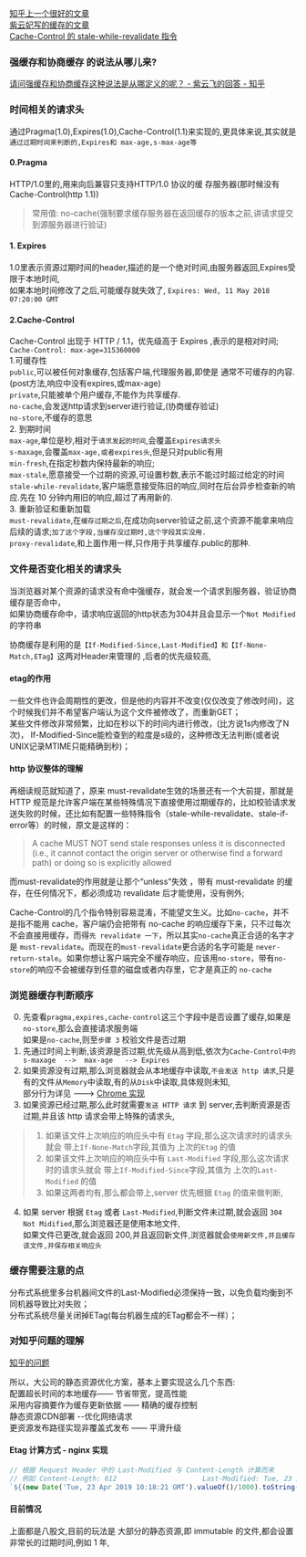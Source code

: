 [知乎上一个很好的文章](https://www.zhihu.com/question/20790576)  
[紫云妃写的缓存的文章](https://zhuanlan.zhihu.com/p/60357719)  
[Cache-Control 的 stale-while-revalidate 指令](https://zhuanlan.zhihu.com/p/64694485)  
### 强缓存和协商缓存 的说法从哪儿来? 
[请问强缓存和协商缓存这种说法是从哪定义的呢？ - 紫云飞的回答 - 知乎]( https://www.zhihu.com/question/422019386/answer/1486953396)

### 时间相关的请求头 
通过Pragma(1.0),Expires(1.0),Cache-Control(1.1)来实现的,更具体来说,其实就是`通过过期时间来判断的,Expires和 max-age,s-max-age等`  
#### 0.Pragma  
HTTP/1.0里的,用来向后兼容只支持HTTP/1.0 协议的缓 存服务器(那时候没有Cache-Control(http 1.1))  
>常用值: no-cache(强制要求缓存服务器在返回缓存的版本之前,讲请求提交到源服务器进行验证)  
#### 1. Expires
1.0里表示资源过期时间的header,描述的是一个绝对时间,由服务器返回,Expires受限于本地时间,  
如果本地时间修改了之后,可能缓存就失效了, `Expires: Wed, 11 May 2018 07:20:00 GMT`  
#### 2.Cache-Control
Cache-Control 出现于 HTTP / 1.1，优先级高于 Expires ,表示的是相对时间;  
`Cache-Control: max-age=315360000`  
1.可缓存性    
`public`,可以被任何对象缓存,包括客户端,代理服务器,即使是 通常不可缓存的内容.(post方法,响应中没有expires,或max-age)    
`private`,只能被单个用户缓存,不能作为共享缓存.  
`no-cache`,会发送http请求到server进行验证,(协商缓存验证)    
`no-store`,不缓存的意思    
2. 到期时间  
`max-age`,单位是秒,相对于`请求发起的时间`,会覆盖`Expires请求头`   
`s-maxage`,会覆盖`max-age,或者expires头`,但是只对public有用    
`min-fresh`,在指定秒数内保持最新的响应;    
`max-stale`,愿意接受一个过期的资源,可设置秒数,表示不能过时超过给定的时间    
`stale-while-revalidate`,客户端愿意接受陈旧的响应,同时在后台异步检查新的响应.先在 10 分钟内用旧的响应,超过了再用新的.  
3. 重新验证和重新加载      
`must-revalidate`,在`缓存过期之后`,在成功向server验证之前,这个资源不能拿来响应后续的请求;`加了这个字段,当缓存没过期时,这个字段其实没用.`    
`proxy-revalidate`,和上面作用一样,只作用于共享缓存.public的那种.  

### 文件是否变化相关的请求头  
当浏览器对某个资源的请求没有命中强缓存，就会发一个请求到服务器，验证协商缓存是否命中，  
如果协商缓存命中，请求响应返回的http状态为304并且会显示一个`Not Modified`的字符串  

协商缓存是利用的是`【If-Modified-Since,Last-Modified】和【If-None-Match,ETag】`这两对Header来管理的
,后者的优先级较高,
#### etag的作用
一些文件也许会周期性的更改，但是他的内容并不改变(仅仅改变了修改时间)，这个时候我们并不希望客户端认为这个文件被修改了，而重新GET；  
某些文件修改非常频繁，比如在秒以下的时间内进行修改，(比方说1s内修改了N次)，  If-Modified-Since能检查到的粒度是s级的，这种修改无法判断(或者说UNIX记录MTIME只能精确到秒)；  

#### http 协议整体的理解
再细读规范就知道了，原来 must-revalidate生效的场景还有一个大前提，那就是 HTTP 规范是允许客户端在某些特殊情况下直接使用过期缓存的，比如校验请求发送失败的时候，还比如有配置一些特殊指令（stale-while-revalidate、stale-if-error等）的时候，原文是这样的：

>A cache MUST NOT send stale responses unless it is disconnected (i.e., it cannot contact the origin server or otherwise find a forward path) or doing so is explicitly allowed  

而must-revalidate的作用就是让那个“unless”失效 ，带有 must-revalidate 的缓存，在任何情况下，都必须成功 revalidate 后才能使用，没有例外;

Cache-Control的几个指令特别容易混淆，不能望文生义。比如`no-cache`，并不是指不能用 cache，客户端仍会把带有 no-cache 的响应缓存下来，只不过每次不会直接用缓存，而得`先 revalidate 一下`，所以其实`no-cache`真正合适的名字才是 `must-revalidate`。而现在的`must-revalidate`更合适的名字可能是 `never-return-stale`。如果你想让客户端完全不缓存响应，应该用`no-store`，带有`no-store`的响应不会被缓存到任意的磁盘或者内存里，它才是真正的 `no-cache`

### 浏览器缓存判断顺序  
0. 先查看`pragma,expires,cache-control`这三个字段中是否设置了缓存,如果是`no-store`,那么会直接请求服务端  
   如果是`no-cache`,则至`步骤 3` 校验文件是否过期  
1. 先通过时间上判断,该资源是否过期,优先级从高到低,依次为`Cache-Control中的s-maxage  -->  max-age   --> Expires`  
2. 如果资源没有过期,那么浏览器就会从本地缓存中读取,`不会发送 http 请求`,只是有的文件从`Memory`中读取,有的从`Disk`中读取,具体规则未知,  
    部分行为详见  --->  [Chrome 实现](/browser/chrome-cache.md)
3. 如果资源已经过期,那么此时就需要`发送 HTTP 请求` 到 server,去判断资源是否过期,并且该 http 请求会带上特殊的请求头,  
> 1. 如果该文件上次响应的响应头中有 `Etag` 字段,那么这次请求时的请求头就会 带上`If-None-Match`字段,其值为 上次的`Etag` 的值  
> 2. 如果该文件上次响应的响应头中有 `Last-Modified` 字段,那么这次请求时的请求头就会 带上`If-Modified-Since`字段,其值为 上次的`Last-Modified` 的值  
> 3. 如果这两者均有,那么都会带上,server 优先根据 `Etag` 的值来做判断,  

4. 如果 server 根据 `Etag` 或者 `Last-Modified`,判断文件未过期,就会返回 `304 Not Midified`,那么浏览器还是使用本地文件,  
       如果文件已更改,就会返回 200,并且返回新文件,浏览器就会`使用新文件,并且缓存该文件,并保存相关响应头`  


### 缓存需要注意的点  
分布式系统里多台机器间文件的Last-Modified必须保持一致，以免负载均衡到不同机器导致比对失败；  
分布式系统尽量关闭掉ETag(每台机器生成的ETag都会不一样）；  

### 对知乎问题的理解
[知乎的问题](https://www.zhihu.com/question/20790576)

所以，大公司的静态资源优化方案，基本上要实现这么几个东西:  
配置超长时间的本地缓存——            节省带宽，提高性能  
采用内容摘要作为缓存更新依据      —— 精确的缓存控制  
静态资源CDN部署                     --优化网络请求  
更资源发布路径实现非覆盖式发布  ——   平滑升级  



#### Etag 计算方式  - nginx 实现
```js
// 根据 Request Header 中的 Last-Modified 与 Content-Length 计算而来
// 例如 Content-Length: 612                     Last-Modified: Tue, 23 Apr 2019 10:18:21 GMT  结果为  "5cbee66d-264"
`${(new Date('Tue, 23 Apr 2019 10:18:21 GMT').valueOf()/1000).toString(16)}-${(612).toString(16)}`  //时间戳除以 1000 然后转 16
```

#### 目前情况
上面都是八股文,目前的玩法是 大部分的静态资源,即 immutable 的文件,都会设置非常长的过期时间,例如 1 年,


